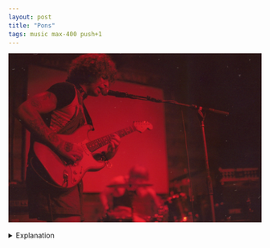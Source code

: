 ```yaml
---
layout: post
title: "Pons"
tags: music max-400 push+1
---
```


![Pons](/assets/images/2023-07/2023-07-14-pons.jpg)

<details>
	<summary>Explanation</summary>

	For this post is a simple but effective picture I took of the New York based Pons. I'm not gonna lie and say I went to go see Pons in particular. I wasn't even really planning to go out but found out that Shooks was playing a show and decided to go on the day of. Pons played second that night and I really had no idea what I was going into.<br><br>

	In terms of music, Pons is a chaotic and percussive force. With 2 drummers and a singer/guitarist, it's a really unique setup and sound. In person, the music is driving and powerful with an almost trance like effect. Eschewing catchy or memorable melodies, the point seems to be mostly rhythmic. As a result their recorded music isn't really indicative of the show.<br><br>

	In terms of this picture, I really think it works really well. It's clearly in that a/b split structure I've been refining and exploring this year. But I want to hone in on why I think this works better than a lot of the others. I've found that most of my favorite versions of this image live along two axes. If we think back to the pictures from Sungazer, I noted the pictures of Shubh and Shawn. By looking at this picture, you can notice how much of a carbon copy it is to those. The guitarist is off left and the drummer is to the right and back. There is a separation in both the x axis and the z axis of the image. That said, I think this one may succeed just a bit more. The reason for that I think is because of two factors. First, along the x axis, the guitarist and drummer are closer together in this Pons picture as opposed to the Sungazer ones. It's even to the point where you could almost flip this picture vertically and still fit both in the frame. This makes the connection a little bit more apparent and obvious. Furthermore, the z axis difference is more apparent via the shallow depth of field. This is probably due to a combination of factors. One, I'm probably a bit closer to the guitarist here than in the Sungazer pictures. And two, the distance between the guitarist and drummer is at least as far if not further here than in the Sungazer pictures. Some combination of those factors results in the depth of field being shallower and creating a stronger contrast between near and far.<br><br>

	Before finishing off, I want to note the color and its effect on this picture. Normally I don't really talk much about color because it either is more important on a roll basis or is altogether unimportant. But I think in this picture it's surprisingly important. The monotone red is caused entirely by the lighting of the venue during their set and it works really well. It matches their vibe and sound so well. Aggressive and brash with a hint of sensuality. It's a very fitting color scheme and I can't think of a better color palette.
</details>

